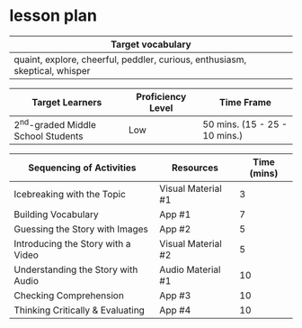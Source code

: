 # lesson plan
|           Target vocabulary      |  
|-----------------------------|
| quaint, explore, cheerful, peddler, curious, enthusiasm, skeptical, whisper |


|             Target Learners            |     Proficiency Level   |              Time Frame             |
|------------------------------|-----------------------------------|-------------------------------------|
|   2<sup>nd</sup>-graded Middle School Students     |         Low          |   50 mins.   (15 - 25 - 10 mins.)   |


| Sequencing of Activities            | Resources           | Time (mins) |
|-------------------------------------|---------------------|-------------|
| Icebreaking with the Topic         | Visual Material #1  | 3           |
| Building Vocabulary                | App #1              | 7           |
| Guessing the Story with Images     | App #2              | 5           |
| Introducing the Story with a Video | Visual Material #2  | 5           |
| Understanding the Story with Audio | Audio Material #1   | 10          |
| Checking Comprehension             | App #3              | 10          |
| Thinking Critically & Evaluating   | App #4              | 10          |

